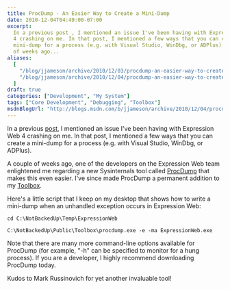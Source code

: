 ```yaml
---
title: ProcDump - An Easier Way to Create a Mini-Dump
date: 2010-12-04T04:49:00-07:00
excerpt:
  In a previous post , I mentioned an issue I've been having with Expression Web
  4 crashing on me. In that post, I mentioned a few ways that you can create a
  mini-dump for a process (e.g. with Visual Studio, WinDbg, or ADPlus). A couple
  of weeks ago...
aliases:
  [
    "/blog/jjameson/archive/2010/12/03/procdump-an-easier-way-to-create-a-mini-dump.aspx",
    "/blog/jjameson/archive/2010/12/04/procdump-an-easier-way-to-create-a-mini-dump.aspx",
  ]
draft: true
categories: ["Development", "My System"]
tags: ["Core Development", "Debugging", "Toolbox"]
msdnBlogUrl: "http://blogs.msdn.com/b/jjameson/archive/2010/12/04/procdump-an-easier-way-to-create-a-mini-dump.aspx"
---
```


In a previous
[post](/blog/jjameson/2010/10/24/recovering-your-work-after-an-expression-web-crash),
I mentioned an issue I've been having with Expression Web 4 crashing on me. In
that post, I mentioned a few ways that you can create a mini-dump for a process
(e.g. with Visual Studio, WinDbg, or ADPlus).

A couple of weeks ago, one of the developers on the Expression Web team
enlightened me regarding a new Sysinternals tool called
[ProcDump](http://technet.microsoft.com/en-us/sysinternals/dd996900.aspx) that
makes this even easier. I've since made ProcDump a permanent addition to my
[Toolbox](/blog/jjameson/2007/03/22/backedup-and-notbackedup).

Here's a little script that I keep on my desktop that shows how to write a
mini-dump when an unhandled exception occurs in Expression Web:

```Console
cd C:\NotBackedUp\Temp\ExpressionWeb

C:\NotBackedUp\Public\Toolbox\procdump.exe -e -ma ExpressionWeb.exe
```

Note that there are many more command-line options available for ProcDump (for
example, "-h" can be specified to monitor for a hung process). If you are a
developer, I highly recommend downloading ProcDump today.

Kudos to Mark Russinovich for yet another invaluable tool!

